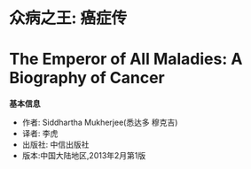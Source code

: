 # 众病之王: 癌症传
# The Emperor of All Maladies: A Biography of Cancer

**基本信息**
* 作者: Siddhartha Mukherjee(悉达多 穆克吉)
* 译者: 李虎
* 出版社: 中信出版社
* 版本:中国大陆地区,2013年2月第1版

